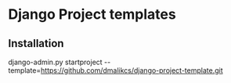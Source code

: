 Django Project templates
========================

Installation
------------

django-admin.py startproject --template=https://github.com/dmalikcs/django-project-template.git <projectname>
